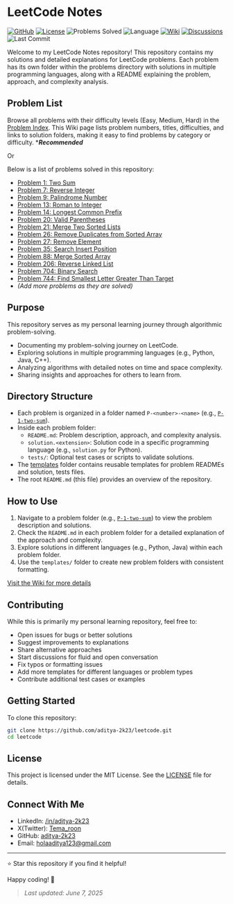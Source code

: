 # LeetCode Notes

[![GitHub](https://img.shields.io/badge/Repository-blue?logo=github)](https://github.com/aditya-2k23/leetcode)
[![License](https://img.shields.io/badge/LICENSE-MIT-yellow?logo=license.svg)](https://github.com/aditya-2k23/leetcode/blob/main/LICENSE)
![Problems Solved](https://img.shields.io/badge/Solved-14-brightgreen) <!-- Update this count as you solve more problems -->
![Language](https://img.shields.io/badge/Language-Python%20%7C%20Java%20%7C%20C++-orange)
[![Wiki](https://img.shields.io/badge/Wiki-Available-blueviolet)](https://github.com/aditya-2k23/leetcode/wiki)
[![Discussions](https://img.shields.io/badge/Discussions-Open-blue)](https://github.com/aditya-2k23/leetcode/discussions)
![Last Commit](https://img.shields.io/github/last-commit/aditya-2k23/leetcode)

Welcome to my LeetCode Notes repository! This repository contains my solutions and detailed explanations for LeetCode problems. Each problem has its own folder within the problems directory with solutions in multiple programming languages, along with a README explaining the problem, approach, and complexity analysis.

## Problem List

Browse all problems with their difficulty levels (Easy, Medium, Hard) in the [Problem Index](https://github.com/aditya-2k23/leetcode/wiki/Problem-Index).
This Wiki page lists problem numbers, titles, difficulties, and links to solution folders, making it easy to find problems by category or difficulty. \*_**Recommended**_

Or

Below is a list of problems solved in this repository:

- [Problem 1: Two Sum](problems/P-1-two-sum)
- [Problem 7: Reverse Integer](problems/P-7-reverse-integer)
- [Problem 9: Palindrome Number](problems/P-9-palindrome-number)
- [Problem 13: Roman to Integer](problems/P-13-roman-to-integer)
- [Problem 14: Longest Common Prefix](problems/P-14-longest-common-prefix)
- [Problem 20: Valid Parentheses](problems/P-20-valid-parentheses)
- [Problem 21: Merge Two Sorted Lists](problems/P-21-merge-two-sorted-lists)
- [Problem 26: Remove Duplicates from Sorted Array](problems/P-26-remove-duplicates-from-sorted-array)
- [Problem 27: Remove Element](problems/P-27-remove-element)
- [Problem 35: Search Insert Position](problems/P-35-search-insert-position)
- [Problem 88: Merge Sorted Array](problems/P-88-merge-sorted-array)
- [Problem 206: Reverse Linked List](problems/P-206-reverse-linked-list)
- [Problem 704: Binary Search](problems/P-704-binary-search)
- [Problem 744: Find Smallest Letter Greater Than Target](problems/P-744-find-smallest-letter-greater-than-target)
- _(Add more problems as they are solved)_

## Purpose

This repository serves as my personal learning journey through algorithmic problem-solving.

- Documenting my problem-solving journey on LeetCode.
- Exploring solutions in multiple programming languages (e.g., Python, Java, C++).
- Analyzing algorithms with detailed notes on time and space complexity.
- Sharing insights and approaches for others to learn from.

## Directory Structure

- Each problem is organized in a folder named `P-<number>-<name>` (e.g., [`P-1-two-sum`](problems/P-1-two-sum)).
- Inside each problem folder:
  - `README.md`: Problem description, approach, and complexity analysis.
  - `solution.<extension>`: Solution code in a specific programming language (e.g., `solution.py` for Python).
  - `tests/`: Optional test cases or scripts to validate solutions.
- The [templates](templates) folder contains reusable templates for problem READMEs and solution, tests files.
- The root `README.md` (this file) provides an overview of the repository.

## How to Use

1. Navigate to a problem folder (e.g., [`P-1-two-sum`](problems/P-1-two-sum)) to view the problem description and solutions.
2. Check the `README.md` in each problem folder for a detailed explanation of the approach and complexity.
3. Explore solutions in different languages (e.g., Python, Java) within each problem folder.
4. Use the `templates/` folder to create new problem folders with consistent formatting.

[Visit the Wiki for more details](https://github.com/aditya-2k23/leetcode/wiki)

## Contributing

While this is primarily my personal learning repository, feel free to:

- Open issues for bugs or better solutions
- Suggest improvements to explanations
- Share alternative approaches
- Start discussions for fluid and open conversation
- Fix typos or formatting issues
- Add more templates for different languages or problem types
- Contribute additional test cases or examples

## Getting Started

To clone this repository:

```bash
git clone https://github.com/aditya-2k23/leetcode.git
cd leetcode
```

## License

This project is licensed under the MIT License. See the [LICENSE](LICENSE) file for details.

## Connect With Me

- LinkedIn: [/in/aditya-2k23](https://www.linkedin.com/in/aditya-2k23)
- X(Twitter): [Tema_roon](https://www.x.com/Tema_roon)
- GitHub: [aditya-2k23](https://www.github.com/aditya-2k23)
- Email: [holaaditya123@gmail.com](mailto:holaaditya123@gmail.com)

---

⭐ Star this repository if you find it helpful!

Happy coding! 🚀

> _Last updated: June 7, 2025_
